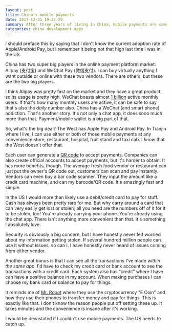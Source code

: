 ```yaml
---
layout: post
title: China's mobile payments
date: 2017-12-31 19:34:29
summary: After three years of living in China, mobile payments are something that I can't live without.
categories: china development apps
---
```


I should preface this by saying that I don't know the current adoption rate of Apple/Android Pay, but I remember it being not that high last time I was in the US.

China has two super big players in the online payment platform market: Alipay (支付宝) and WeChat Pay (微信支付). I can buy virtually anything I want outside or online with these two vendors. There are others, but these are the two big players.

I think Alipay was pretty fast on the market and they have a great product, so its usage is pretty high. WeChat boasts almost [1 billion](https://www.statista.com/statistics/255778/number-of-active-wechat-messenger-accounts/) active monthly users. If that's how many monthly users are active, it can be safe to say that's also the *daily* number also. China has a WeChat (and smart phone) addiction. That's another story. It's not only a chat app, it does sooo much more than that. Payment/mobile wallet is a big part of that.

So, what's the big deal? The West has Apple Pay and Android Pay. In Tianjin where I live, I can use either or both of those mobile payments at any convenience store, restaurant, hospital, fruit stand and taxi cab. I *know* that the West doesn't offer that.

Each user can generate a [QR code](https://en.wikipedia.org/wiki/QR_code) to accept payments. Companies can also create official accounts to accept payments, but it's harder to obtain. It has more benefits, though. The average fresh food vendor or restaurant can just put the owner's QR code out, customers can scan and pay instantly. Vendors can even buy a bar code scanner. They input the amount like a credit card machine, and can my barcode/QR code. It's amazingly fast and simple.

In the US I would more than likely use a debit/credit card to pay for stuff. Cash has always been pretty rare for me. But why carry around a card that can very easily get lost or stolen; all you need are the numbers off of it for it to be stolen, too! You're already carrying your phone. You're already using the chat app. There isn't anything more convenient than that. It's something I absolutely love.

Security is obviously a big concern, but I have honestly never felt worried about my information getting stolen. If several hundred million people can use it without issues, so can I. I have honestly never heard of issues coming from either vendor.

Another great bonus is that I can see all the transactions I've made *within the same app*. I'd have to check my credit card or bank account to see the transactions with a credit card. Each system also has "credit" where I have can have a positive balance in my account. When making purchases I can choose my bank card or balance to pay for things.

It reminds me of [Mr. Robot](https://www.themoviedb.org/tv/62560-mr-robot) where they use the cryptocurrency "E Coin" and how they use their phones to transfer money and pay for things. This is exactly like that. I don't know the reason people put off setting these up. It takes minutes and the convenience is insane after it's working.

I would be devastated if I couldn't use mobile payments. The US needs to catch up.